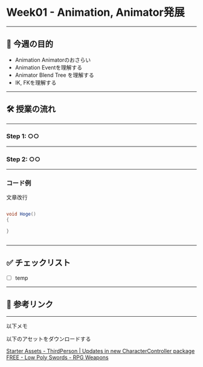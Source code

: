 #  Week01 - Animation, Animator発展

---

## 🎯 今週の目的

- Animation Animatorのおさらい
- Animation Eventを理解する 
- Animator Blend Tree を理解する
- IK, FKを理解する

---

## 🛠 授業の流れ

---

###  Step 1: ○○

---

### Step 2: ○○


---

### コード例

文章改行<br>

```csharp

void Hoge()
{
    
}
   
```

---

## ✅ チェックリスト

- [ ] temp

---

## 🔗 参考リンク



---


以下メモ<br>

以下のアセットをダウンロードする

[Starter Assets - ThirdPerson | Updates in new CharacterController package](https://assetstore.unity.com/packages/essentials/starter-assets-thirdperson-updates-in-new-charactercontroller-pa-196526)
[FREE - Low Poly Swords - RPG Weapons](https://assetstore.unity.com/packages/3d/props/weapons/free-low-poly-swords-rpg-weapons-198166)





